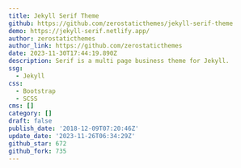```yaml
---
title: Jekyll Serif Theme
github: https://github.com/zerostaticthemes/jekyll-serif-theme
demo: https://jekyll-serif.netlify.app/
author: zerostaticthemes
author_link: https://github.com/zerostaticthemes
date: 2023-11-30T17:44:19.890Z
description: Serif is a multi page business theme for Jekyll.
ssg:
  - Jekyll
css:
  - Bootstrap
  - SCSS
cms: []
category: []
draft: false
publish_date: '2018-12-09T07:20:46Z'
update_date: '2023-11-26T06:34:29Z'
github_star: 672
github_fork: 735
---
```

